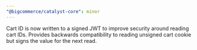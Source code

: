 ```yaml
---
"@bigcommerce/catalyst-core": minor
---
```


Cart ID is now written to a signed JWT to improve security around reading cart IDs. Provides backwards compatibility to reading unsigned cart cookie but signs the value for the next read.
